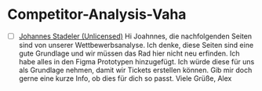 # Competitor-Analysis-Vaha

- [ ] [Johannes Stadeler (Unlicensed)](https://2cu.atlassian.net/wiki/people/5f20202bcdb7b4001bb74161?ref=confluence) Hi Joahnnes, die nachfolgenden Seiten sind von unserer Wettbewerbsanalyse. Ich denke, diese Seiten sind eine gute Grundlage und wir müssen das Rad hier nicht neu erfinden. Ich habe alles in den Figma Prototypen hinzugefügt. Ich würde diese für uns als Grundlage nehmen, damit wir Tickets erstellen können. Gib mir doch gerne eine kurze Info, ob dies für dich so passt. Viele Grüße, Alex